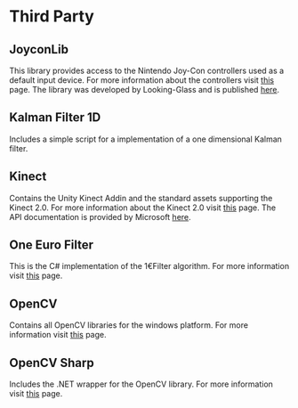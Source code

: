 # Third Party

## JoyconLib
This library provides access to the Nintendo Joy-Con controllers used as a default
input device. For more information about the controllers
visit [this](https://www.nintendo.co.uk/Support/Nintendo-Switch/Manuals-Documents/Manuals-Documents-1200800.html) page.
The library was developed by Looking-Glass and is published [here](https://github.com/Looking-Glass/JoyconLib).

## Kalman Filter 1D
Includes a simple script for a implementation of a one dimensional Kalman filter.

## Kinect
Contains the Unity Kinect Addin and the standard assets supporting the Kinect 2.0.
For more information about the Kinect 2.0 visit [this](https://developer.microsoft.com/en-us/windows/kinect) page.
The API documentation is provided by Microsoft [here](https://docs.microsoft.com/en-us/previous-versions/windows/kinect/dn758675(v%3dieb.10)).

## One Euro Filter
This is the C# implementation of the 1€Filter algorithm.
For more information visit [this](http://cristal.univ-lille.fr/~casiez/1euro/) page.

## OpenCV
Contains all OpenCV libraries for the windows platform.
For more information visit [this](https://github.com/opencv/opencv) page.

## OpenCV Sharp
Includes the .NET wrapper for the OpenCV library.
For more information visit [this](https://github.com/shimat/opencvsharp) page.
